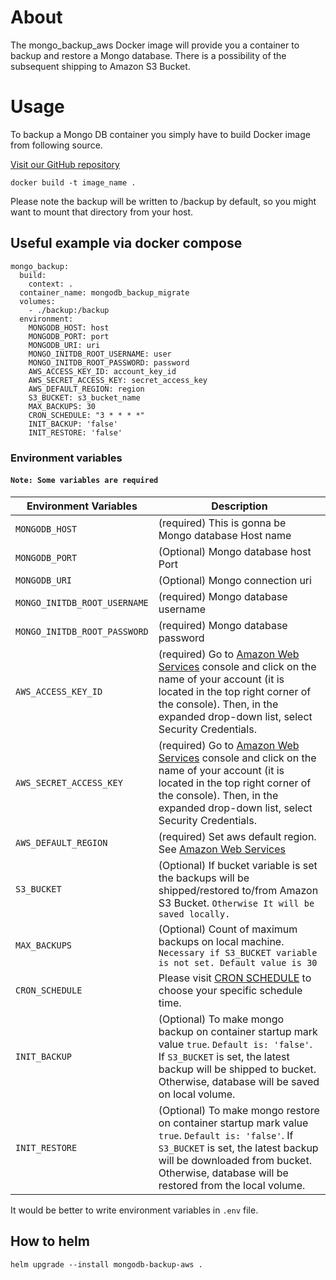 # About
The mongo_backup_aws Docker image will provide you a container to backup and restore a Mongo database.
There is a possibility of the subsequent shipping to Amazon S3 Bucket.

# Usage
To backup a Mongo DB container you simply have to build Docker image from following source.

[Visit our GitHub repository](https://github.com/dasmeta/mongo_backup_aws.git)


    docker build -t image_name .
    
Please note the backup will be written to /backup by default, so you might want to mount that directory from your host.

## Useful example via docker compose 

```
mongo_backup:
  build:
    context: .
  container_name: mongodb_backup_migrate
  volumes:
    - ./backup:/backup
  environment:
    MONGODB_HOST: host
    MONGODB_PORT: port
    MONGODB_URI: uri
    MONGO_INITDB_ROOT_USERNAME: user
    MONGO_INITDB_ROOT_PASSWORD: password
    AWS_ACCESS_KEY_ID: account_key_id
    AWS_SECRET_ACCESS_KEY: secret_access_key
    AWS_DEFAULT_REGION: region
    S3_BUCKET: s3_bucket_name
    MAX_BACKUPS: 30
    CRON_SCHEDULE: "3 * * * *"
    INIT_BACKUP: 'false'
    INIT_RESTORE: 'false'
```
### Environment variables

#### `Note: Some variables are required` 
| Environment Variables | Description |
| ------ | ------ |
|`MONGODB_HOST`|(required) This is gonna be Mongo database Host name|
|`MONGODB_PORT`|(Optional) Mongo database host Port|
|`MONGODB_URI`|(Optional) Mongo connection uri|
|`MONGO_INITDB_ROOT_USERNAME`|(required) Mongo database username|
|`MONGO_INITDB_ROOT_PASSWORD`|(required) Mongo database password|
|`AWS_ACCESS_KEY_ID`|(required) Go to [Amazon Web Services](https://console.aws.amazon.com/) console and click on the name of your account (it is located in the top right corner of the console). Then, in the expanded drop-down list, select Security Credentials.|
|`AWS_SECRET_ACCESS_KEY`|(required) Go to [Amazon Web Services](https://console.aws.amazon.com/) console and click on the name of your account (it is located in the top right corner of the console). Then, in the expanded drop-down list, select Security Credentials.|
|`AWS_DEFAULT_REGION`|(required) Set aws default region. See [Amazon Web Services](https://console.aws.amazon.com/)|
|`S3_BUCKET`|(Optional) If bucket variable is set the backups will be shipped/restored to/from Amazon S3 Bucket. `Otherwise It will be saved locally.`|
|`MAX_BACKUPS`| (Optional) Count of maximum backups on local machine. `Necessary if S3_BUCKET variable is not set. Default value is 30`|
|`CRON_SCHEDULE`| Please visit [CRON SCHEDULE](https://crontab.guru/) to choose your specific schedule time.|
|`INIT_BACKUP`|(Optional) To make mongo backup on container startup mark value `true`. `Default is: 'false'`. If `S3_BUCKET` is set, the latest backup will be shipped to bucket. Otherwise, database will be saved on local volume.|
|`INIT_RESTORE`|(Optional) To make mongo restore on container startup mark value `true`. `Default is: 'false'`. If `S3_BUCKET` is set, the latest backup will be downloaded from bucket. Otherwise, database will be restored from the local volume.|

It would be better to write environment variables in `.env` file.

## How to helm
`helm upgrade --install mongodb-backup-aws .`